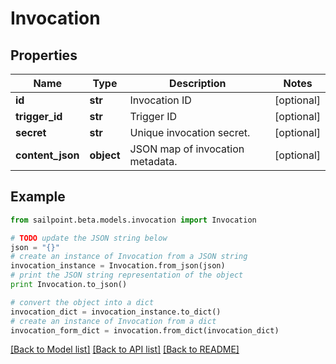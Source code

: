 # Invocation


## Properties

Name | Type | Description | Notes
------------ | ------------- | ------------- | -------------
**id** | **str** | Invocation ID | [optional] 
**trigger_id** | **str** | Trigger ID | [optional] 
**secret** | **str** | Unique invocation secret. | [optional] 
**content_json** | **object** | JSON map of invocation metadata. | [optional] 

## Example

```python
from sailpoint.beta.models.invocation import Invocation

# TODO update the JSON string below
json = "{}"
# create an instance of Invocation from a JSON string
invocation_instance = Invocation.from_json(json)
# print the JSON string representation of the object
print Invocation.to_json()

# convert the object into a dict
invocation_dict = invocation_instance.to_dict()
# create an instance of Invocation from a dict
invocation_form_dict = invocation.from_dict(invocation_dict)
```
[[Back to Model list]](../README.md#documentation-for-models) [[Back to API list]](../README.md#documentation-for-api-endpoints) [[Back to README]](../README.md)


